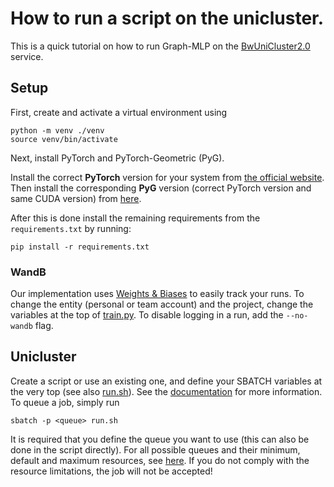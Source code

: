 # How to run a script on the unicluster.
This is a quick tutorial on how to run Graph-MLP on the [BwUniCluster2.0](https://www.scc.kit.edu/en/services/bwUniCluster_2.0.php) service.

## Setup
First, create and activate a virtual environment using
```shell
python -m venv ./venv
source venv/bin/activate
```
Next, install PyTorch and PyTorch-Geometric (PyG).

Install the correct **PyTorch** version for your system from [the official website](https://pytorch.org/get-started/locally/).
Then install the corresponding **PyG** version (correct PyTorch version and same CUDA version) from [here](https://pytorch-geometric.readthedocs.io/en/latest/install/installation.html).

After this is done install the remaining requirements from the `requirements.txt` by running:
```shell
pip install -r requirements.txt
```

### WandB
Our implementation uses [Weights & Biases](https://wandb.ai/site) to easily track your runs.
To change the entity (personal or team account) and the project, change the variables at the top of [train.py](./train.py).
To disable logging in a run, add the `--no-wandb` flag.


## Unicluster
Create a script or use an existing one, and define your SBATCH variables at the very top (see also [run.sh](./run.sh)).
See the [documentation](https://wiki.bwhpc.de/e/BwUniCluster2.0/Slurm#Job_Submission_:_sbatch) for more information.
To queue a job, simply run
```shell
sbatch -p <queue> run.sh
```
It is required that you define the queue you want to use (this can also be done in the script directly).
For all possible queues and their minimum, default and maximum resources, see [here](https://wiki.bwhpc.de/e/BwUniCluster2.0/Batch_Queues#sbatch_-p_queue).
If you do not comply with the resource limitations, the job will not be accepted!
